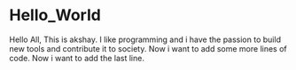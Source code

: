 # Hello_World
Hello All,
This is akshay. I like programming and i have the passion to build new tools and contribute it to society.
Now i want to add some more lines of code.
Now i want to add the last line.
